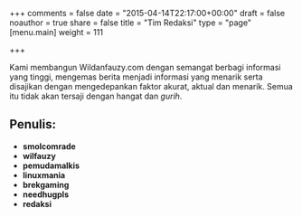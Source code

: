 +++
comments = false
date = "2015-04-14T22:17:00+00:00"
draft = false
noauthor = true
share = false
title = "Tim Redaksi"
type = "page"
[menu.main]
weight = 111

+++

Kami membangun&nbsp;Wildanfauzy.com&nbsp;dengan semangat berbagi informasi yang tinggi, mengemas berita menjadi informasi yang menarik serta disajikan dengan mengedepankan faktor akurat, aktual dan menarik. Semua itu tidak akan tersaji dengan hangat dan&nbsp;_gurih_.

## Penulis: 

  * **smolcomrade**
  * **wilfauzy**
  * **pemudamalkis**
  * **linuxmania**
  * **brekgaming** 
  * **needhugpls**
  * **redaksi**